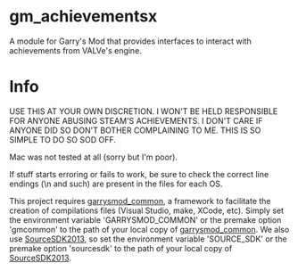# gm_achievementsx

A module for Garry's Mod that provides interfaces to interact with achievements from VALVe's engine.

# Info

USE THIS AT YOUR OWN DISCRETION. I WON'T BE HELD RESPONSIBLE FOR ANYONE ABUSING STEAM'S ACHIEVEMENTS. I DON'T CARE IF ANYONE DID SO DON'T BOTHER COMPLAINING TO ME. THIS IS SO SIMPLE TO DO SO SOD OFF.

Mac was not tested at all (sorry but I'm poor).

If stuff starts erroring or fails to work, be sure to check the correct line endings (\n and such) are present in the files for each OS.

This project requires [garrysmod_common][1], a framework to facilitate the creation of compilations files (Visual Studio, make, XCode, etc). Simply set the environment variable 'GARRYSMOD_COMMON' or the premake option 'gmcommon' to the path of your local copy of [garrysmod_common][1]. We also use [SourceSDK2013][2], so set the environment variable 'SOURCE_SDK' or the premake option 'sourcesdk' to the path of your local copy of [SourceSDK2013][2].


  [1]: https://github.com/danielga/garrysmod_common
  [2]: https://github.com/ValveSoftware/source-sdk-2013
